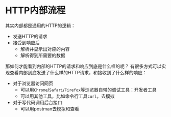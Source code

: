 # HTTP内部流程
其实内部都是通用的HTTP的逻辑：
- 发送HTTP的请求
- 接受到响应后
    - 解析并显示出对应的内容
    - 解析得到所需要的数据

那如何才能看到内部的HTTP的请求和响应到底是什么样的呢？
有很多方式可以实现查看内部到底发送了什么样的HTTP请求，和接收到了什么样的响应：
- 对于浏览器访问网页
    - 可以用`Chrome`/`Safari`/`Firefox`等浏览器自带的调试工具：开发者工具
    - 可以用其他工具，比如命令行工具`curl`，去模拟
- 对于写代码调用后台接口
    - 可以用postman去模拟和查看